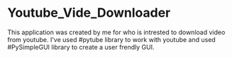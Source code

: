 # Youtube_Vide_Downloader

This application was created by me for who is intrested to download video from youtube.
I've used #pytube library to work with youtube and used #PySimpleGUI library to create a user frendly GUI.


